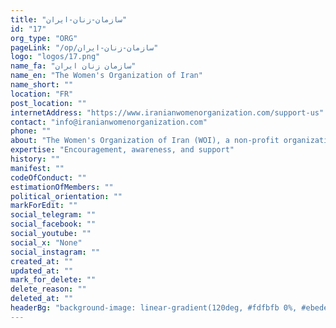 ```yaml
---
title: "سازمان-زنان-ایران"
id: "17"
org_type: "ORG"
pageLink: "/op/سازمان-زنان-ایران"
logo: "logos/17.png"
name_fa: "سازمان زنان ایران"
name_en: "The Women's Organization of Iran"
name_short: ""
location: "FR"
post_location: ""
internetAddress: "https://www.iranianwomenorganization.com/support-us"
contact: "info@iranianwomenorganization.com"
phone: ""
about: "The Women's Organization of Iran (WOI), a non-profit organization dedicated to empowering Iranian women and promoting their active participation in all aspects of life."
expertise: "Encouragement, awareness, and support"
history: ""
manifest: ""
codeOfConduct: ""
estimationOfMembers: ""
political_orientation: ""
markForEdit: ""
social_telegram: ""
social_facebook: ""
social_youtube: ""
social_x: "None"
social_instagram: ""
created_at: ""
updated_at: ""
mark_for_delete: ""
delete_reason: ""
deleted_at: ""
headerBg: "background-image: linear-gradient(120deg, #fdfbfb 0%, #ebedee 100%);"
---
```


